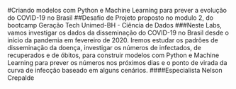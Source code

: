 #Criando modelos com Python e Machine Learning para prever a evolução do COVID-19 no Brasil
##Desafio de Projeto proposto no modulo 2, do bootcamp Geração Tech Unimed-BH - Ciência de Dados
###Neste Labs, vamos investigar os dados da disseminação do COVID-19 no Brasil desde o início da pandemia em fevereiro de 2020. Iremos estudar os padrões de disseminação da doença, investigar os números de infectados, de recuperados e de óbitos, para construir modelos com Python e Machine Learning para prever os números nos próximos dias e o ponto de virada da curva de infecção baseado em alguns cenários.
####Especialista Nelson Crepalde
